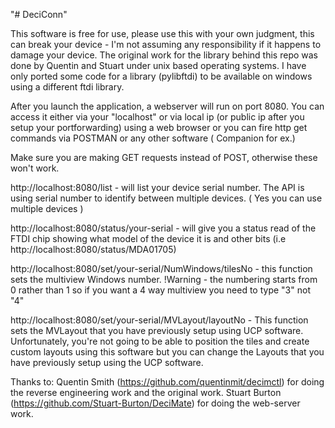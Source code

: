 "# DeciConn" 

This software is free for use, please use this with your own judgment, this can break your device - I'm not assuming any responsibility if it happens to damage your device. 
The original work for the library behind this repo was done by Quentin and Stuart under unix based operating systems. I have only ported some code for a library (pylibftdi) to be available on windows using a different ftdi library.

After you launch the application, a webserver will run on port 8080. You can access it either via your "localhost" or via local ip (or public ip after you setup your portforwarding) using a web browser or you can fire http get commands via POSTMAN or any other software ( Companion for ex.)

Make sure you are making GET requests instead of POST, otherwise these won't work.

http://localhost:8080/list - will list your device serial number. The API is using serial number to identify between multiple devices. ( Yes you can use multiple devices ) 

http://localhost:8080/status/your-serial - will give you a status read of the FTDI chip showing what model of the device it is and other bits (i.e http://localhost:8080/status/MDA01705)

http://localhost:8080/set/your-serial/NumWindows/tilesNo - this function sets the multiview Windows number. !Warning - the numbering starts from 0 rather than 1 so if you want a 4 way multiview you need to type "3" not "4" 

http://localhost:8080/set/your-serial/MVLayout/layoutNo - This function sets the MVLayout that you have previously setup using UCP software. Unfortunately, you're not going to be able to position the tiles and create custom layouts using this software but you can change the Layouts that you have previously setup using the UCP software.


Thanks to: 
Quentin Smith (https://github.com/quentinmit/decimctl) for doing the reverse engineering work and the original work.
Stuart Burton (https://github.com/Stuart-Burton/DeciMate) for doing the web-server work.
